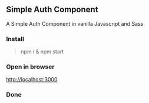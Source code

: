 
## Simple Auth Component

A Simple Auth Component in vanilla Javascript and Sass

### Install

 > npm i & npm start

### Open in browser

<a href="http://localhost:3000" target="_blank">http://localhost:3000</a>

### Done
